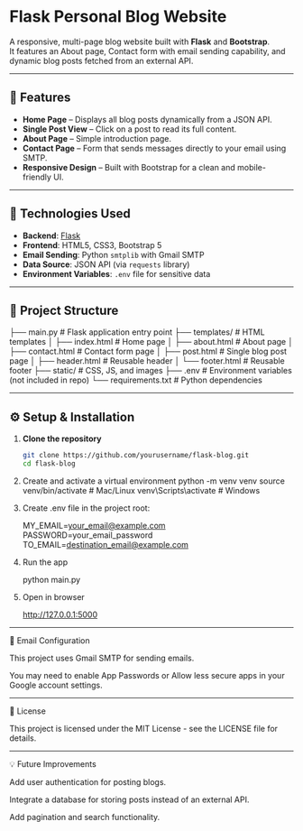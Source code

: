 # Flask Personal Blog Website

A responsive, multi-page blog website built with **Flask** and **Bootstrap**.  
It features an About page, Contact form with email sending capability, and dynamic blog posts fetched from an external API.

---

## 📌 Features
- **Home Page** – Displays all blog posts dynamically from a JSON API.
- **Single Post View** – Click on a post to read its full content.
- **About Page** – Simple introduction page.
- **Contact Page** – Form that sends messages directly to your email using SMTP.
- **Responsive Design** – Built with Bootstrap for a clean and mobile-friendly UI.

---

## 🚀 Technologies Used
- **Backend**: [Flask](https://flask.palletsprojects.com/)
- **Frontend**: HTML5, CSS3, Bootstrap 5
- **Email Sending**: Python `smtplib` with Gmail SMTP
- **Data Source**: JSON API (via `requests` library)
- **Environment Variables**: `.env` file for sensitive data

---

## 📂 Project Structure

├── main.py # Flask application entry point
├── templates/ # HTML templates
│ ├── index.html # Home page
│ ├── about.html # About page
│ ├── contact.html # Contact form page
│ ├── post.html # Single blog post page
│ ├── header.html # Reusable header
│ └── footer.html # Reusable footer
├── static/ # CSS, JS, and images
├── .env # Environment variables (not included in repo)
└── requirements.txt # Python dependencies


---

## ⚙️ Setup & Installation

1. **Clone the repository**
   ```bash
   git clone https://github.com/yourusername/flask-blog.git
   cd flask-blog
   
2. Create and activate a virtual environment
   python -m venv venv
   source venv/bin/activate      # Mac/Linux
   venv\Scripts\activate         # Windows

3. Create .env file in the project root:

   MY_EMAIL=your_email@example.com
   PASSWORD=your_email_password
   TO_EMAIL=destination_email@example.com

4. Run the app
   
   python main.py

5. Open in browser
   
   http://127.0.0.1:5000
   
---

📧 Email Configuration

This project uses Gmail SMTP for sending emails.

You may need to enable App Passwords or Allow less secure apps in your Google account settings.

---

📝 License

This project is licensed under the MIT License - see the LICENSE file for details.

---


💡 Future Improvements

Add user authentication for posting blogs.

Integrate a database for storing posts instead of an external API.

Add pagination and search functionality.
